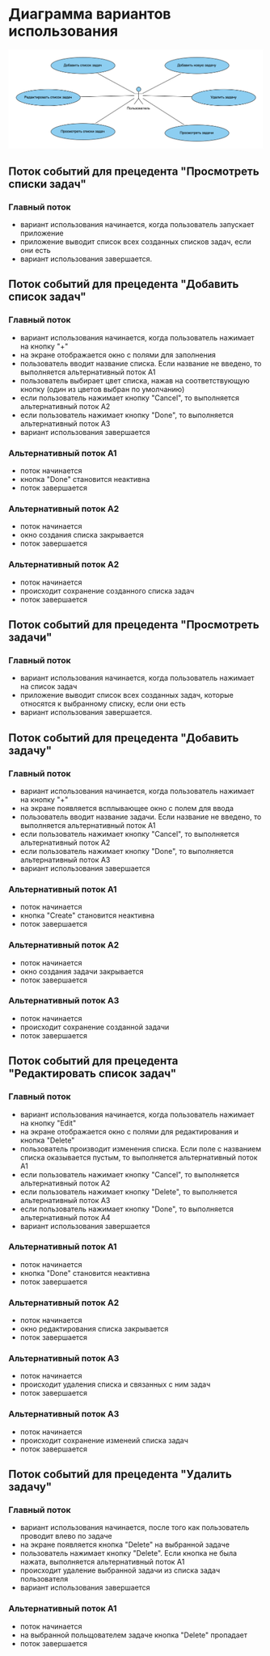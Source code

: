 # Диаграмма вариантов использования

![Use case](https://github.com/LoykoLina/AList/blob/master/Diagrams/Use%20case/Use%20case.png)



## Поток событий для прецедента "Просмотреть списки задач"

### Главный поток

- вариант использования начинается, когда пользователь запускает приложение
- приложение выводит список всех созданных списков задач, если они есть
- вариант использования завершается.


## Поток событий для прецедента "Добавить список задач"

### Главный поток

- вариант использования начинается, когда пользователь нажимает на кнопку "+"
- на экране отображается окно с полями для заполнения
- пользователь вводит название списка. Если название не введено, то выполняется альтернативный поток А1
- пользователь выбирает цвет списка, нажав на соответствующую кнопку (один из цветов выбран по умолчанию)
- если пользователь нажимает кнопку "Cancel", то выполняется альтернативный поток А2
- если пользователь нажимает кнопку "Done", то выполняется альтернативный поток А3
- вариант использования завершается

### Альтернативный поток А1

- поток начинается
- кнопка "Done" становится неактивна
- поток завершается

### Альтернативный поток А2

- поток начинается
- окно создания списка закрывается
- поток завершается

### Альтернативный поток А2

- поток начинается
- происходит сохранение созданного списка задач
- поток завершается


## Поток событий для прецедента "Просмотреть задачи"

### Главный поток

- вариант использования начинается, когда пользователь нажимает на список задач
- приложение выводит список всех созданных задач, которые относятся к выбранному списку, если они есть
- вариант использования завершается.


## Поток событий для прецедента "Добавить задачу" 

### Главный поток

- вариант использования начинается, когда пользователь нажимает на кнопку "+"
- на экране появляется всплывающее окно с полем для ввода
- пользователь вводит название задачи. Если название не введено, то выполняется альтернативный поток А1
- если пользователь нажимает кнопку "Cancel", то выполняется альтернативный поток А2
- если пользователь нажимает кнопку "Done", то выполняется альтернативный поток А3 
- вариант использования завершается

### Альтернативный поток А1

- поток начинается
- кнопка "Create" становится неактивна
- поток завершается

### Альтернативный поток А2

- поток начинается
- окно создания задачи закрывается
- поток завершается

### Альтернативный поток А3

- поток начинается
- происходит сохранение созданной задачи
- поток завершается


## Поток событий для прецедента "Редактировать список задач"

### Главный поток

- вариант использования начинается, когда пользователь нажимает на кнопку "Edit"
- на экране отображается окно с полями для редактирования и кнопка "Delete"
- пользователь производит изменения списка. Если поле с названием списка оказывается пустым, то выполняется альтернативный поток А1
- если пользователь нажимает кнопку "Cancel", то выполняется альтернативный поток А2
- если пользователь нажимает кнопку "Delete", то выполняется альтернативный поток А3
- если пользователь нажимает кнопку "Done", то выполняется альтернативный поток А4
- вариант использования завершается

### Альтернативный поток А1

- поток начинается
- кнопка "Done" становится неактивна
- поток завершается

### Альтернативный поток А2

- поток начинается
- окно редактирования списка закрывается
- поток завершается

### Альтернативный поток А3

- поток начинается
- происходит удаления списка и связанных с ним задач
- поток завершается

### Альтернативный поток А3

- поток начинается
- происходит сохранение изменеий списка задач
- поток завершается


## Поток событий для прецедента "Удалить задачу"

### Главный поток

- вариант использования начинается, после того как пользователь проводит влево по задаче
- на экране появляется кнопка "Delete" на выбранной задаче
- пользователь нажимает кнопку "Delete". Если кнопка не была нажата, выполняется альтернативный поток А1
- происходит удаление выбранной задачи из списка задач пользователя
- вариант использования завершается

### Альтернативный поток А1

- поток начинается
- на выбранной польщователем задаче кнопка "Delete" пропадает
- поток завершается
